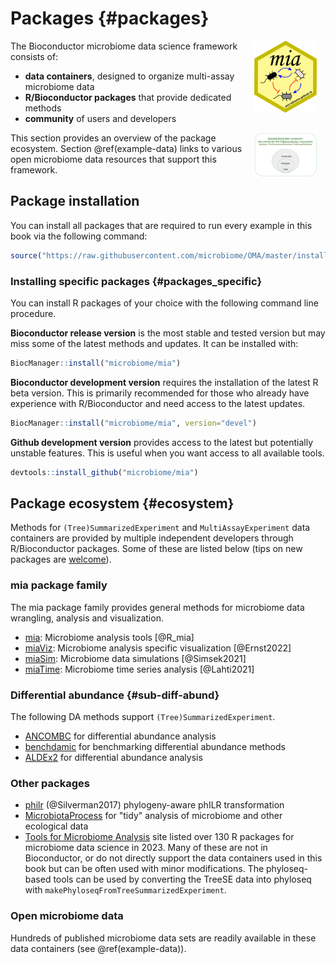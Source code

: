# Packages {#packages}

<script>
document.addEventListener("click", function (event) {
    if (event.target.classList.contains("rebook-collapse")) {
        event.target.classList.toggle("active");
        var content = event.target.nextElementSibling;
        if (content.style.display === "block") {
            content.style.display = "none";
        } else {
            content.style.display = "block";
        }
    }
})
</script>

<style>
.rebook-collapse {
  background-color: #eee;
  color: #444;
  cursor: pointer;
  padding: 18px;
  width: 100%;
  border: none;
  text-align: left;
  outline: none;
  font-size: 15px;
}

.rebook-content {
  padding: 0 18px;
  display: none;
  overflow: hidden;
  background-color: #f1f1f1;
}
</style>

<img src="general/figures/mia_logo.png" width="100" alt="mia logo" align="right" style="margin: 0 1em 0 1em" />


The Bioconductor microbiome data science framework consists of:

- **data containers**, designed to organize multi-assay microbiome data
- **R/Bioconductor packages** that provide dedicated methods 
- **community** of users and developers 

<img src="general/figures/ecosystem.png" width="100" alt="mia logo" align="right" style="margin: 0 1em 0 1em" />

This section provides an overview of the package ecosystem. Section
\@ref(example-data) links to various open microbiome data resources
that support this framework.


## Package installation

You can install all packages that are required to run every example in this book via the following command:


```r
source("https://raw.githubusercontent.com/microbiome/OMA/master/install_packages.R")
```

### Installing specific packages {#packages_specific}

You can install R packages of your choice with the following command
line procedure.

**Bioconductor release version** is the most stable and tested version
but may miss some of the latest methods and updates. It can be
installed with:


```r
BiocManager::install("microbiome/mia")
```

**Bioconductor development version** requires the installation of the
latest R beta version. This is primarily recommended for those who
already have experience with R/Bioconductor and need access to the
latest updates.


```r
BiocManager::install("microbiome/mia", version="devel")
```

**Github development version** provides access to the latest but
potentially unstable features. This is useful when you want access to
all available tools.


```r
devtools::install_github("microbiome/mia")
```


## Package ecosystem {#ecosystem}

Methods for `(Tree)SummarizedExperiment` and `MultiAssayExperiment`
data containers are provided by multiple independent developers
through R/Bioconductor packages. Some of these are listed below (tips
on new packages are [welcome](https://microbiome.github.io)).


### mia package family

The mia package family provides general methods for microbiome data wrangling, analysis and visualization. 

- [mia](https://microbiome.github.io/mia/): Microbiome analysis tools [@R_mia]
- [miaViz](https://microbiome.github.io/miaViz/): Microbiome analysis specific visualization [@Ernst2022]
- [miaSim](https://microbiome.github.io/miaSim/): Microbiome data simulations [@Simsek2021]
- [miaTime](https://microbiome.github.io/miaTime/): Microbiome time series analysis [@Lahti2021]


### Differential abundance {#sub-diff-abund}

The following DA methods support `(Tree)SummarizedExperiment`.

- [ANCOMBC](https://bioconductor.org/packages/devel/bioc/html/ANCOMBC.html) for differential abundance analysis
- [benchdamic](https://bioconductor.org/packages/release/bioc/vignettes/benchdamic/inst/doc/intro.html) for benchmarking differential abundance methods
- [ALDEx2](https://www.bioconductor.org/packages/release/bioc/html/ALDEx2.html) for differential abundance analysis


### Other packages

- [philr](http://bioconductor.org/packages/devel/bioc/html/philr.html) (@Silverman2017) phylogeny-aware phILR transformation
- [MicrobiotaProcess](https://bioconductor.org/packages/release/bioc/html/MicrobiotaProcess.html) for "tidy" analysis of microbiome and other ecological data
- [Tools for Microbiome
  Analysis](https://microsud.github.io/Tools-Microbiome-Analysis/)
  site listed over 130 R packages for microbiome data science in
  2023. Many of these are not in Bioconductor, or do not directly
  support the data containers used in this book but can be often used
  with minor modifications. The phyloseq-based tools can be used by
  converting the TreeSE data into phyloseq with
  `makePhyloseqFromTreeSummarizedExperiment`.


### Open microbiome data 

Hundreds of published microbiome data sets are readily available in
these data containers (see \@ref(example-data)).

